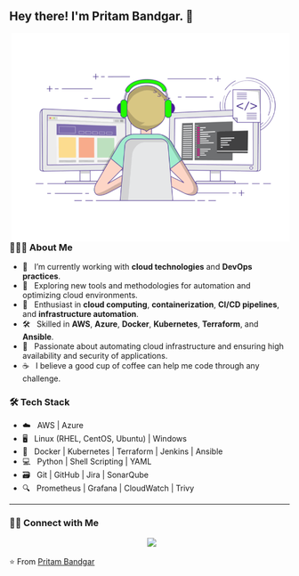 <h2> Hey there! I'm Pritam Bandgar. 👋 </h2>

<img align="right" alt="GIF" src="https://raw.githubusercontent.com/devSouvik/devSouvik/master/gif3.gif" width="500"/>

<h3> 👨🏻‍💻 About Me </h3>

- 🔭 &nbsp; I’m currently working with **cloud technologies** and **DevOps practices**.
- 🤔 &nbsp; Exploring new tools and methodologies for automation and optimizing cloud environments.
- 🌱 &nbsp; Enthusiast in **cloud computing**, **containerization**, **CI/CD pipelines**, and **infrastructure automation**.
- 🛠 &nbsp; Skilled in **AWS**, **Azure**, **Docker**, **Kubernetes**, **Terraform**, and **Ansible**.
- 💼 &nbsp; Passionate about automating cloud infrastructure and ensuring high availability and security of applications.
- ☕ &nbsp; I believe a good cup of coffee can help me code through any challenge.

<h3>🛠 Tech Stack</h3>

- ☁️ &nbsp; AWS | Azure  
- 🖥 &nbsp; Linux (RHEL, CentOS, Ubuntu) | Windows  
- 🔧 &nbsp; Docker | Kubernetes | Terraform | Jenkins | Ansible  
- 💻 &nbsp; Python | Shell Scripting | YAML  
- 🗃 &nbsp; Git | GitHub | Jira | SonarQube  
- 🔍 &nbsp; Prometheus | Grafana | CloudWatch | Trivy  

---

<h3> 🤝🏻 Connect with Me </h3>

<p align="center">
&nbsp; <a href="mailto:pritam.bandgar@domain.com" target="_blank" rel="noopener noreferrer"><img src="https://img.icons8.com/plasticine/100/000000/gmail.png" width="50" /></a>
</p>

⭐️ From [Pritam Bandgar](https://github.com/Preetbandgar)
